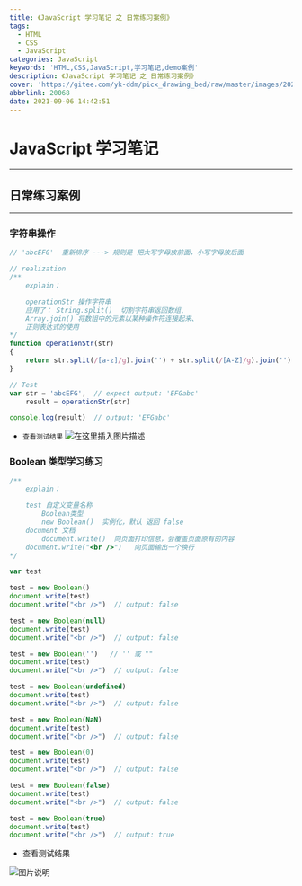 ```yaml
---
title: 《JavaScript 学习笔记 之 日常练习案例》
tags:
  - HTML
  - CSS
  - JavaScript
categories: JavaScript
keywords: 'HTML,CSS,JavaScript,学习笔记,demo案例'
description: 《JavaScript 学习笔记 之 日常练习案例》
cover: 'https://gitee.com/yk-ddm/picx_drawing_bed/raw/master/images/20210909204543.png'
abbrlink: 20068
date: 2021-09-06 14:42:51
---
```


# JavaScript 学习笔记
<hr />

## 日常练习案例
<hr />

### 字符串操作
```js
// 'abcEFG'  重新排序 ---> 规则是 把大写字母放前面，小写字母放后面

// realization
/**
	explain：

	operationStr 操作字符串
	应用了： String.split()  切割字符串返回数组、
	Array.join() 将数组中的元素以某种操作符连接起来、
	正则表达式的使用 
*/
function operationStr(str)
{
	return str.split(/[a-z]/g).join('') + str.split(/[A-Z]/g).join('')
}

// Test
var str = 'abcEFG',  // expect output: 'EFGabc'
	result = operationStr(str)

console.log(result)  // output: 'EFGabc'
```

- `查看测试结果`
![在这里插入图片描述](https://uploadfiles.nowcoder.com/files/20210816/838378582_1629111449561/f5833805ece3444d9df5cbc1587b78e7.png)

### Boolean 类型学习练习
```js
/**
	explain：

	test 自定义变量名称
        Boolean类型
        new Boolean()  实例化，默认 返回 false
	document 文档
        document.write()  向页面打印信息，会覆盖页面原有的内容
	document.write("<br />")   向页面输出一个换行
*/

var test

test = new Boolean()
document.write(test)
document.write("<br />")  // output: false

test = new Boolean(null)
document.write(test)
document.write("<br />")  // output: false

test = new Boolean('')   // '' 或 ""
document.write(test)
document.write("<br />")  // output: false

test = new Boolean(undefined)
document.write(test)
document.write("<br />")  // output: false

test = new Boolean(NaN)
document.write(test)
document.write("<br />")  // output: false

test = new Boolean(0)
document.write(test)
document.write("<br />")  // output: false

test = new Boolean(false)  
document.write(test)
document.write("<br />")  // output: false

test = new Boolean(true)  
document.write(test)
document.write("<br />")  // output: true
```
- 查看测试结果

![图片说明](https://uploadfiles.nowcoder.com/images/20210817/838378582_1629200064609/468DD5DDE04AEED9D181C17F0FEED120 "图片标题") 

